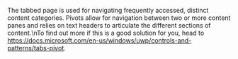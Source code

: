 The tabbed page is used for navigating frequently accessed, distinct content categories. Pivots allow for navigation between two or more content panes and relies on text headers to articulate the different sections of content.\\nTo find out more if this is a good solution for you, head to https://docs.microsoft.com/en-us/windows/uwp/controls-and-patterns/tabs-pivot.
